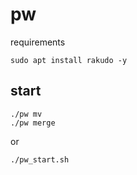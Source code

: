 # pw

requirements
```
sudo apt install rakudo -y
```
## start 
```
./pw mv   
./pw merge    
```
or 
```
./pw_start.sh
```

